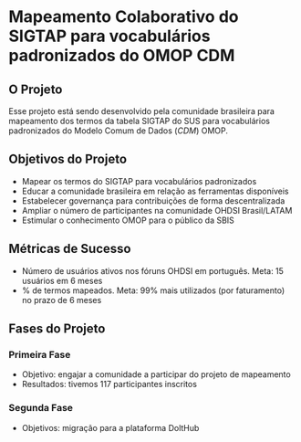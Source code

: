 # Mapeamento Colaborativo do SIGTAP para vocabulários padronizados do OMOP CDM

## O Projeto
Esse projeto está sendo desenvolvido pela comunidade brasileira para mapeamento dos termos da tabela SIGTAP do SUS para vocabulários padronizados do Modelo Comum de Dados (_CDM_) OMOP.

## Objetivos do Projeto
- Mapear os termos do SIGTAP para vocabulários padronizados
- Educar a comunidade brasileira em relação as ferramentas disponíveis
- Estabelecer governança para contribuições de forma descentralizada
- Ampliar o número de participantes na comunidade OHDSI Brasil/LATAM
- Estimular o conhecimento OMOP para o público da SBIS

## Métricas de Sucesso
- Número de usuários ativos nos fóruns OHDSI em português. Meta: 15 usuários em 6 meses
- % de termos mapeados. Meta: 99% mais utilizados (por faturamento) no prazo de 6 meses

## Fases do Projeto
### Primeira Fase
- Objetivo: engajar a comunidade a participar do projeto de mapeamento
- Resultados: tivemos 117 participantes inscritos

### Segunda Fase
- Objetivos: migração para a plataforma DoltHub

